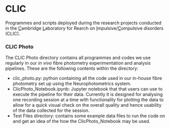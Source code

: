 # CLIC
Programmes and scripts deployed during the research projects conducted in the <ins>C</ins>ambridge <ins>L</ins>aboratory for Rearch on <ins>I</ins>mpulsive/<ins>C</ins>ompulsive disorders (CLIC).

### CLIC Photo

The CLIC Photo directory contains all programmes and codes we use regularly in our *in vivo* fibre photometry experimentation and analysis pipelines. These are the following contents within the directory:

- clic_photo.py: python containing all the code used in our in-house fibre photometry set up using the Neurophotometrics system.
- ClicPhoto_Notebook.ipynb: Jupyter notebook that that users can use to execute the pipeline for their data. Currently it is designed for analysing one recording session at a time with functionality for plotting the data to allow for a quick visual check on the overall quality and hence usability of the data collected for the session.
- Test Files directory: contains some example data files to run the code on and get an idea of the how the ClicPhoto_Notebook may be used.
